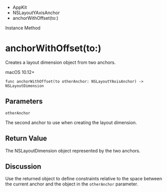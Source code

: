 

- AppKit
- NSLayoutYAxisAnchor
-  anchorWithOffset(to:) 

Instance Method

# anchorWithOffset(to:)

Creates a layout dimension object from two anchors.

macOS 10.12+

``` source
func anchorWithOffset(to otherAnchor: NSLayoutYAxisAnchor) -> NSLayoutDimension
```

## Parameters 

`otherAnchor`  

The second anchor to use when creating the layout dimension.

## Return Value

The NSLayoutDimension object represented by the two anchors.

## Discussion

Use the returned object to define constraints relative to the space between the current anchor and the object in the `otherAnchor` parameter.


